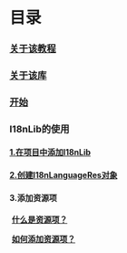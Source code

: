 # 目录

### [关于该教程](README.md)

### [关于该库](关于该库.md)

### [开始](开始.md)

### I18nLib的使用

#### 	[1.在项目中添加I18nLib](I18nLib的使用/在项目中添加I18nLib.md)

#### 	[2.创建I18nLanguageRes对象](I18nLib的使用/创建I18nLanguageRes对象.md)

#### 	3.添加资源项

​		[**什么是资源项？**](I18nLib的使用/添加资源项/什么是资源项.md)

​		[**如何添加资源项？**](18nLib的使用/添加资源项/如何添加资源项.md)

